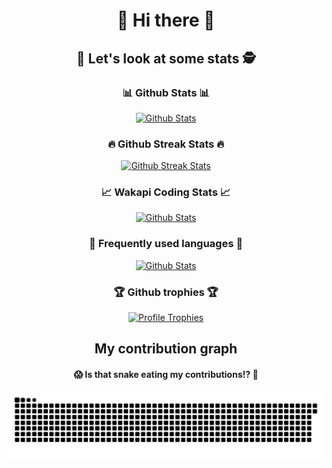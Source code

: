 <div align="center">
  <h1>👋 Hi there 👋</h1>
  
  <h2>🐶 Let's look at some stats 🕵️</h2>
  
  <h3>📊 Github Stats 📊</h3>
  <p>
    <a href="https://github.com/anuraghazra/github-readme-stats" >
      <img src="https://ore-no-github-readme-stats.vercel.app/api?username=AlexandroPerez&show_icons=true&include_all_commits=true&count_private=true&theme=nord"
           alt="Github Stats" />
    </a>
  </p>
  
  <h3>🔥 Github Streak Stats 🔥</h3>
  <p>
    <a href="https://github.com/denvercoder1/github-readme-streak-stats">
      <img src="https://github-readme-streak-stats.herokuapp.com?user=AlexandroPerez&theme=nord"
           alt="Github Streak Stats" />
    </a>
  </p>
  
  <h3> 📈 Wakapi Coding Stats 📈</h3>
  <p>
    <a href="https://github.com/anuraghazra/github-readme-stats" >
      <img src="https://ore-no-github-readme-stats.vercel.app/api/wakatime?username=alex&api_domain=arges.feralhosting.com/harimakenji/wakapi/&range=last_7_days&layout=compact&custom_title=Last%207%20Days&theme=nord"
           alt="Github Stats" />
    </a>
  </p>
  
  <h3>🧰 Frequently used languages 🧰</h3>
  <p>
    <a href="https://github.com/anuraghazra/github-readme-stats" >
      <img src="https://ore-no-github-readme-stats.vercel.app/api/top-langs/?username=AlexandroPerez&layout=compact&theme=nord&hide_title=true"
           alt="Github Stats" />
    </a>
  </p>
  
  
  <h3>🏆 Github trophies 🏆</h3>
  <p>
    <a href="https://github.com/ryo-ma/github-profile-trophy">
      <img src="https://github-profile-trophy.vercel.app/?username=AlexandroPerez&column=3&theme=nord&margin-w=10&margin-h=10" 
         alt="Profile Trophies" />
    </a>
  </p>
  
  <h2>My contribution graph</h3>
  <h4>😱 Is that snake eating my contributions!? 🐍</h4>
  
  <a href="https://github.com/marketplace/actions/generate-snake-game-from-github-contribution-grid">
    <img src="https://github.com/AlexandroPerez/AlexandroPerez/blob/output/github-contribution-grid-snake.svg" 
       alt="Contribution eating Snake" />
  </a>
  
</div>



<!--
**AlexandroPerez/AlexandroPerez** is a ✨ _special_ ✨ repository because its `README.md` (this file) appears on your GitHub profile.

Here are some ideas to get you started:

- 🔭 I’m currently working on ...
- 🌱 I’m currently learning ...
- 👯 I’m looking to collaborate on ...
- 🤔 I’m looking for help with ...
- 💬 Ask me about ...
- 📫 How to reach me: ...
- 😄 Pronouns: ...
- ⚡ Fun fact: ...
-->
